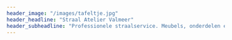 ```yaml
---
header_image: "/images/tafeltje.jpg"
header_headline: "Straal Atelier Valmeer"
header_subheadline: "Professionele straalservice. Meubels, onderdelen en industrie. Met zand, glasparels, of bicarbonaat."
---
```

